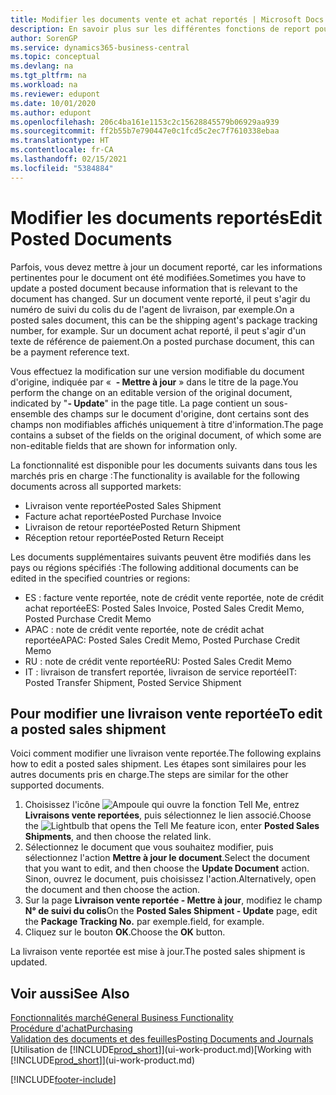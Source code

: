 ```yaml
---
title: Modifier les documents vente et achat reportés | Microsoft Docs
description: En savoir plus sur les différentes fonctions de report pour reporter des documents achat et la manière de mettre à jour les documents reportés.
author: SorenGP
ms.service: dynamics365-business-central
ms.topic: conceptual
ms.devlang: na
ms.tgt_pltfrm: na
ms.workload: na
ms.reviewer: edupont
ms.date: 10/01/2020
ms.author: edupont
ms.openlocfilehash: 206c4ba161e1153c2c15628845579b06929aa939
ms.sourcegitcommit: ff2b55b7e790447e0c1fcd5c2ec7f7610338ebaa
ms.translationtype: HT
ms.contentlocale: fr-CA
ms.lasthandoff: 02/15/2021
ms.locfileid: "5384884"
---
```

# <a name="edit-posted-documents"></a><span data-ttu-id="38d34-103">Modifier les documents reportés</span><span class="sxs-lookup"><span data-stu-id="38d34-103">Edit Posted Documents</span></span>

<span data-ttu-id="38d34-104">Parfois, vous devez mettre à jour un document reporté, car les informations pertinentes pour le document ont été modifiées.</span><span class="sxs-lookup"><span data-stu-id="38d34-104">Sometimes you have to update a posted document because information that is relevant to the document has changed.</span></span> <span data-ttu-id="38d34-105">Sur un document vente reporté, il peut s'agir du numéro de suivi du colis du de l'agent de livraison, par exemple.</span><span class="sxs-lookup"><span data-stu-id="38d34-105">On a posted sales document, this can be the shipping agent's package tracking number, for example.</span></span> <span data-ttu-id="38d34-106">Sur un document achat reporté, il peut s'agir d'un texte de référence de paiement.</span><span class="sxs-lookup"><span data-stu-id="38d34-106">On a posted purchase document, this can be a payment reference text.</span></span>

<span data-ttu-id="38d34-107">Vous effectuez la modification sur une version modifiable du document d'origine, indiquée par «  **- Mettre à jour** » dans le titre de la page.</span><span class="sxs-lookup"><span data-stu-id="38d34-107">You perform the change on an editable version of the original document, indicated by "**- Update**" in the page title.</span></span> <span data-ttu-id="38d34-108">La page contient un sous-ensemble des champs sur le document d'origine, dont certains sont des champs non modifiables affichés uniquement à titre d'information.</span><span class="sxs-lookup"><span data-stu-id="38d34-108">The page contains a subset of the fields on the original document, of which some are non-editable fields that are shown for information only.</span></span>

<span data-ttu-id="38d34-109">La fonctionnalité est disponible pour les documents suivants dans tous les marchés pris en charge :</span><span class="sxs-lookup"><span data-stu-id="38d34-109">The functionality is available for the following documents across all supported markets:</span></span>

- <span data-ttu-id="38d34-110">Livraison vente reportée</span><span class="sxs-lookup"><span data-stu-id="38d34-110">Posted Sales Shipment</span></span>
- <span data-ttu-id="38d34-111">Facture achat reportée</span><span class="sxs-lookup"><span data-stu-id="38d34-111">Posted Purchase Invoice</span></span>
- <span data-ttu-id="38d34-112">Livraison de retour reportée</span><span class="sxs-lookup"><span data-stu-id="38d34-112">Posted Return Shipment</span></span>
- <span data-ttu-id="38d34-113">Réception retour reportée</span><span class="sxs-lookup"><span data-stu-id="38d34-113">Posted Return Receipt</span></span>

<span data-ttu-id="38d34-114">Les documents supplémentaires suivants peuvent être modifiés dans les pays ou régions spécifiés :</span><span class="sxs-lookup"><span data-stu-id="38d34-114">The following additional documents can be edited in the specified countries or regions:</span></span>

- <span data-ttu-id="38d34-115">ES : facture vente reportée, note de crédit vente reportée, note de crédit achat reportée</span><span class="sxs-lookup"><span data-stu-id="38d34-115">ES: Posted Sales Invoice, Posted Sales Credit Memo, Posted Purchase Credit Memo</span></span>
- <span data-ttu-id="38d34-116">APAC : note de crédit vente reportée, note de crédit achat reportée</span><span class="sxs-lookup"><span data-stu-id="38d34-116">APAC: Posted Sales Credit Memo, Posted Purchase Credit Memo</span></span>
- <span data-ttu-id="38d34-117">RU : note de crédit vente reportée</span><span class="sxs-lookup"><span data-stu-id="38d34-117">RU: Posted Sales Credit Memo</span></span>
- <span data-ttu-id="38d34-118">IT : livraison de transfert reportée, livraison de service reportée</span><span class="sxs-lookup"><span data-stu-id="38d34-118">IT: Posted Transfer Shipment, Posted Service Shipment</span></span>

## <a name="to-edit-a-posted-sales-shipment"></a><span data-ttu-id="38d34-119">Pour modifier une livraison vente reportée</span><span class="sxs-lookup"><span data-stu-id="38d34-119">To edit a posted sales shipment</span></span>

<span data-ttu-id="38d34-120">Voici comment modifier une livraison vente reportée.</span><span class="sxs-lookup"><span data-stu-id="38d34-120">The following explains how to edit a posted sales shipment.</span></span> <span data-ttu-id="38d34-121">Les étapes sont similaires pour les autres documents pris en charge.</span><span class="sxs-lookup"><span data-stu-id="38d34-121">The steps are similar for the other supported documents.</span></span>

1. <span data-ttu-id="38d34-122">Choisissez l'icône ![Ampoule qui ouvre la fonction Tell Me](media/ui-search/search_small.png "Dites-moi ce que vous voulez faire"), entrez **Livraisons vente reportées**, puis sélectionnez le lien associé.</span><span class="sxs-lookup"><span data-stu-id="38d34-122">Choose the ![Lightbulb that opens the Tell Me feature](media/ui-search/search_small.png "Tell me what you want to do") icon, enter **Posted Sales Shipments**, and then choose the related link.</span></span>
2. <span data-ttu-id="38d34-123">Sélectionnez le document que vous souhaitez modifier, puis sélectionnez l'action **Mettre à jour le document**.</span><span class="sxs-lookup"><span data-stu-id="38d34-123">Select the document that you want to edit, and then choose the **Update Document** action.</span></span> <span data-ttu-id="38d34-124">Sinon, ouvrez le document, puis choisissez l'action.</span><span class="sxs-lookup"><span data-stu-id="38d34-124">Alternatively, open the document and then choose the action.</span></span>
3. <span data-ttu-id="38d34-125">Sur la page **Livraison vente reportée - Mettre à jour**, modifiez le champ **N° de suivi du colis**</span><span class="sxs-lookup"><span data-stu-id="38d34-125">On the **Posted Sales Shipment - Update** page, edit the **Package Tracking No.**</span></span> <span data-ttu-id="38d34-126">par exemple.</span><span class="sxs-lookup"><span data-stu-id="38d34-126">field, for example.</span></span>
4. <span data-ttu-id="38d34-127">Cliquez sur le bouton **OK**.</span><span class="sxs-lookup"><span data-stu-id="38d34-127">Choose the **OK** button.</span></span>

<span data-ttu-id="38d34-128">La livraison vente reportée est mise à jour.</span><span class="sxs-lookup"><span data-stu-id="38d34-128">The posted sales shipment is updated.</span></span>

## <a name="see-also"></a><span data-ttu-id="38d34-129">Voir aussi</span><span class="sxs-lookup"><span data-stu-id="38d34-129">See Also</span></span>

[<span data-ttu-id="38d34-130">Fonctionnalités marché</span><span class="sxs-lookup"><span data-stu-id="38d34-130">General Business Functionality</span></span>](ui-across-business-areas.md)  
[<span data-ttu-id="38d34-131">Procédure d'achat</span><span class="sxs-lookup"><span data-stu-id="38d34-131">Purchasing</span></span>](purchasing-manage-purchasing.md)  
[<span data-ttu-id="38d34-132">Validation des documents et des feuilles</span><span class="sxs-lookup"><span data-stu-id="38d34-132">Posting Documents and Journals</span></span>](ui-post-documents-journals.md)  
<span data-ttu-id="38d34-133">[Utilisation de [!INCLUDE[prod_short](includes/prod_short.md)]](ui-work-product.md)</span><span class="sxs-lookup"><span data-stu-id="38d34-133">[Working with [!INCLUDE[prod_short](includes/prod_short.md)]](ui-work-product.md)</span></span>  


[!INCLUDE[footer-include](includes/footer-banner.md)]